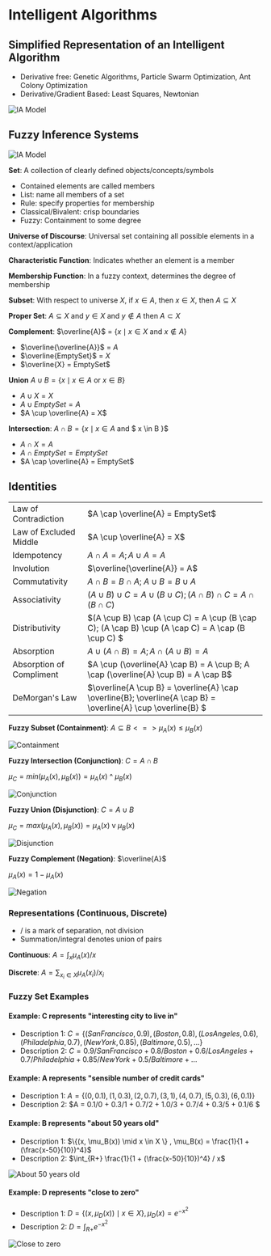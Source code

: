 # Intelligent Algorithms

## Simplified Representation of an Intelligent Algorithm
- Derivative free: Genetic Algorithms, Particle Swarm Optimization, Ant Colony Optimization
- Derivative/Gradient Based: Least Squares, Newtonian

![IA Model](IntelligentAlgorithmBlocks.JPG)

## Fuzzy Inference Systems

![IA Model](FuzzyInferenceSystems.JPG)

**Set**: A collection of clearly defined objects/concepts/symbols
- Contained elements are called members
- List: name all members of a set
- Rule: specify properties for membership
- Classical/Bivalent: crisp boundaries
- Fuzzy: Containment to some degree

**Universe of Discourse**: Universal set containing all possible elements in a context/application

**Characteristic Function**: Indicates whether an element is a member

**Membership Function**: In a fuzzy context, determines the degree of membership

**Subset**: With respect to universe $X$, if $x \in A$, then $x \in X$, then $A \subseteq X$

**Proper Set**: $A \subseteq X$ and $y \in X$ and $y \notin A$ then $A \subset X$

**Complement**: $\overline{A}$ = $\{ x \mid x \in X$ and $x \notin A \}$

- $\overline{\overline{A}}$ = $A$
- $\overline{EmptySet}$ = $X$
- $\overline{X} = EmptySet$

**Union** $A \cup B = \{x \mid x \in A$ or $x \in B \}$

- $A \cup X = X$
- $A \cup EmptySet = A$
- $A \cup \overline{A} = X$

**Intersection**: $A \cap B = \{ x \mid x \in A$ and $ x \in B \}$

- $A \cap X = A$
- $A \cap EmptySet = EmptySet$
- $A \cap \overline{A} = EmptySet$


## Identities

|||
|---|---|
| Law of Contradiction | $A \cap \overline{A} = EmptySet$ |
| Law of Excluded Middle | $A \cup \overline{A} = X$ |
| Idempotency | $A \cap A = A; A \cup A = A$ |
| Involution | $\overline{\overline{A}} = A$ |
| Commutativity | $A \cap B = B \cap A$; $A \cup B = B \cup A$ |
| Associativity | $(A \cup B) \cup C = A \cup (B \cup C); (A \cap B) \cap C = A \cap (B \cap C)$ |
| Distributivity | $(A \cup B) \cap (A \cup C) = A \cup (B \cap C); (A \cap B) \cup (A \cap C) = A \cap (B \cup C) $ |
| Absorption | $A \cup (A \cap B) = A; A \cap (A \cup B) = A$ |
| Absorption of Compliment | $A \cup (\overline{A} \cap B) = A \cup B; A \cap (\overline{A} \cup B) = A \cap B$ |
| DeMorgan's Law| $\overline{A \cup B} = \overline{A} \cap \overline{B}; \overline{A \cap B} = \overline{A} \cup \overline{B} $ |


**Fuzzy Subset (Containment)**: $A \subseteq B <=> \mu_A(x) \le \mu_B(x)$ 

![Containment](Containment.JPG)

**Fuzzy Intersection (Conjunction)**: $C = A \cap B$

$\mu_C = min(\mu_A(x), \mu_B(x)) = \mu_A(x)$ ^ $\mu_B(x)$

![Conjunction](Conjunction.JPG)

**Fuzzy Union (Disjunction)**: $C = A \cup B$

$\mu_C = max(\mu_A(x), \mu_B(x)) = \mu_A(x)$ v $\mu_B(x)$

![Disjunction](Disjunction.JPG)

**Fuzzy Complement (Negation)**: $\overline{A}$

$\mu_A(x) = 1 - \mu_A(x)$

![Negation](Negation.JPG)

### Representations (Continuous, Discrete)

- / is a mark of separation, not division
- Summation/integral denotes union of pairs

**Continuous**: $A = \int_{x} \mu_A(x) / x$

**Discrete**: $A = \sum_{x_i \in X} \mu_A(x_i) / x_i$


### Fuzzy Set Examples

#### Example: C represents "interesting city to live in"

- Description 1: $C = \{ (San Francisco, 0.9),(Boston, 0.8),(Los Angeles, 0.6),(Philadelphia, 0.7),(New York, 0.85), (Baltimore, 0.5), \dots \}$
- Description 2: $C = 0.9/San Francisco + 0.8/Boston + 0.6/Los Angeles + 0.7/Philadelphia + 0.85/New York + 0.5/Baltimore + \dots$

#### Example: A represents "sensible number of credit cards"

- Description 1: $A = \{(0,0.1),(1,0.3),(2,0.7),(3,1),(4,0.7),(5,0.3),(6,0.1)  \}$
- Description 2: $A = 0.1/0 + 0.3/1 + 0.7/2 + 1.0/3 + 0.7/4 + 0.3/5 + 0.1/6 $

#### Example: B represents "about 50 years old"

- Description 1: $\{(x, \mu_B(x)) \mid x \in X \} , \mu_B(x) = \frac{1}{1 + (\frac{x-50}{10})^4}$
- Description 2: $\int_{R+} \frac{1}{1 + (\frac{x-50}{10})^4} / x$

![About 50 years old](About50.JPG)

#### Example: D represents "close to zero"

- Description 1: $D = \{(x, \mu_D(x)) \mid x \in X \}, \mu_D(x) = e^{-x^2}$
- Description 2: $D = \int_{R+}e^{-x^2}$

![Close to zero](CloseToZero.JPG)

